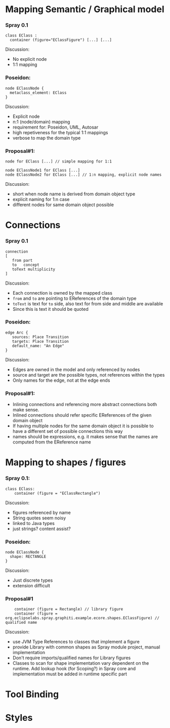 # Mapping Semantic / Graphical model #

### Spray 0.1 ###
```
class EClass :
  container (figure="EClassFigure") [...] [...]
```

Discussion:
  * No explicit node
  * 1:1 mapping

### Poseidon: ###
```
node EClassNode {
  metaclass_element: EClass
}
```

Discussion:
  * Explicit node
  * n:1 (node/domain) mapping
  * requirement for: Poseidon, UML, Autosar
  * high repetiveness for the typical 1:1 mappings
  * verbose to map the domain type

### Proposal#1: ###
```
node for EClass [...] // simple mapping for 1:1

node EClassNode1 for EClass [...]
node EClassNode2 for EClass [...] // 1:n mapping, explicit node names

```
Discussion:
  * short when node name is derived from domain object type
  * explicit naming for 1:n case
  * different nodes for same domain object possible



# Connections #
### Spray 0.1 ###
```
connection
[
   from	part
   to	concept
   toText multiplicity
]
```

Discussion:
  * Each connection is owned by the mapped class
  * `from` and `to` are pointing to EReferences of the domain type
  * `toText` is text for `to` side, also text for from side and middle are available
  * Since this is text it should be quoted

### Poseidon: ###
```
edge Arc {
   sources: Place Transition
   targets: Place Transition
   default_name: "An Edge"
}
```

Discussion:
  * Edges are owned in the model and only referenced by nodes
  * source and target are the possible types, not references within the types
  * Only names for the edge, not at the edge ends


### Proposal#1: ###
  * Inlining connections and referencing more abstract connections both make sense.
  * Inlined connections should refer specific EReferences of the given domain object
  * If having multiple nodes for the same domain object it is possible to have a different set of possible connections this way
  * names should be expressions, e.g. it makes sense that the names are computed from the EReference name



# Mapping to shapes / figures #

### Spray 0.1: ###
```
class EClass:
    container (figure = "EClassRectangle")
```
Discussion:
  * figures referenced by name
  * String quotes seem noisy
  * linked to Java types
  * just strings? content assist?

### Poseidon: ###
```
node EClassNode {
  shape: RECTANGLE
} 
```
Discussion:
  * Just discrete types
  * extension difficult

### Proposal#1 ###
```
    container (figure = Rectangle) // library figure
    container (figure = org.eclipselabs.spray.graphiti.example.ecore.shapes.EClassFigure) // qualified name

```
Discussion:
  * use JVM Type References to classes that implement a figure
  * provide Library with common shapes as Spray module project, manual implementation
  * Don't require imports/qualified names for Library figures
  * Classes to scan for shape implementation vary dependent on the runtime. Add lookup hook (for Scoping?) in Spray core and implementation must be added in runtime specific part


# Tool Binding #


# Styles #